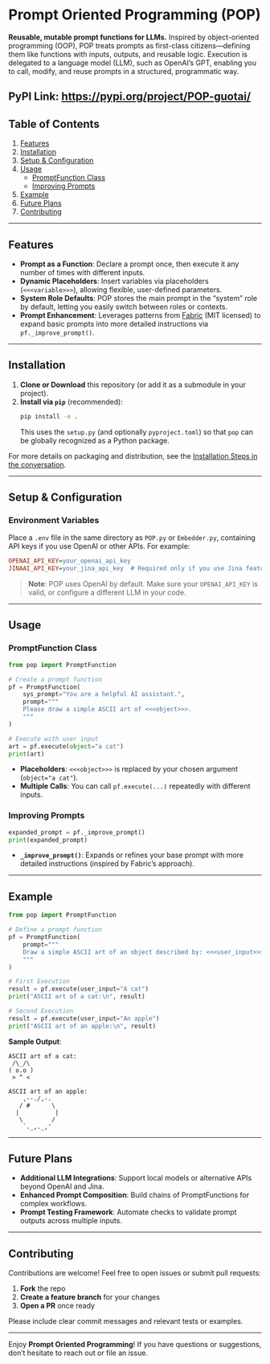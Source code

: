 # Prompt Oriented Programming (POP)

**Reusable, mutable prompt functions for LLMs.** Inspired by object-oriented programming (OOP), POP treats prompts as first-class citizens—defining them like functions with inputs, outputs, and reusable logic. Execution is delegated to a language model (LLM), such as OpenAI’s GPT, enabling you to call, modify, and reuse prompts in a structured, programmatic way.

**PyPI Link:** <https://pypi.org/project/POP-guotai/>
---

## Table of Contents
1. [Features](#features)  
2. [Installation](#installation)  
3. [Setup & Configuration](#setup--configuration)  
4. [Usage](#usage)  
   - [PromptFunction Class](#promptfunction-class)  
   - [Improving Prompts](#improving-prompts)  
5. [Example](#example)  
6. [Future Plans](#future-plans)  
7. [Contributing](#contributing)  

---

## Features
- **Prompt as a Function**: Declare a prompt once, then execute it any number of times with different inputs.  
- **Dynamic Placeholders**: Insert variables via placeholders (`<<<variable>>>`), allowing flexible, user-defined parameters.  
- **System Role Defaults**: POP stores the main prompt in the “system” role by default, letting you easily switch between roles or contexts.  
- **Prompt Enhancement**: Leverages patterns from [Fabric](https://github.com/fabric/fabric) (MIT licensed) to expand basic prompts into more detailed instructions via `pf._improve_prompt()`.

---

## Installation

1. **Clone or Download** this repository (or add it as a submodule in your project).
2. **Install via `pip`** (recommended):
   ```bash
   pip install -e .
   ```
   This uses the `setup.py` (and optionally `pyproject.toml`) so that `pop` can be globally recognized as a Python package.

For more details on packaging and distribution, see the [Installation Steps in the conversation](#).

---

## Setup & Configuration

### Environment Variables
Place a `.env` file in the same directory as `POP.py` or `Embedder.py`, containing API keys if you use OpenAI or other APIs. For example:

```ini
OPENAI_API_KEY=your_openai_api_key
JINAAI_API_KEY=your_jina_api_key  # Required only if you use Jina features
```

> **Note**: POP uses OpenAI by default. Make sure your `OPENAI_API_KEY` is valid, or configure a different LLM in your code.

---

## Usage

### PromptFunction Class
```python
from pop import PromptFunction

# Create a prompt function
pf = PromptFunction(
    sys_prompt="You are a helpful AI assistant.",
    prompt="""
    Please draw a simple ASCII art of <<<object>>>.
    """
)

# Execute with user input
art = pf.execute(object="a cat")
print(art)
```
- **Placeholders**: `<<<object>>>` is replaced by your chosen argument (`object="a cat"`).
- **Multiple Calls**: You can call `pf.execute(...)` repeatedly with different inputs.

### Improving Prompts
```python
expanded_prompt = pf._improve_prompt()
print(expanded_prompt)
```
- **`_improve_prompt()`**: Expands or refines your base prompt with more detailed instructions (inspired by Fabric’s approach).

---

## Example

```python
from pop import PromptFunction

# Define a prompt function
pf = PromptFunction(
    prompt="""
    Draw a simple ASCII art of an object described by: <<<user_input>>>
    """
)

# First Execution
result = pf.execute(user_input="A cat")
print("ASCII art of a cat:\n", result)

# Second Execution
result = pf.execute(user_input="An apple")
print("ASCII art of an apple:\n", result)
```

**Sample Output**:
```
ASCII art of a cat:
 /\_/\  
( o.o )
 > ^ <  

ASCII art of an apple:
    ,--./,-.
   / #      \
  |          |
   \        /
    `._,._,'
```

---

## Future Plans
- **Additional LLM Integrations**: Support local models or alternative APIs beyond OpenAI and Jina.
- **Enhanced Prompt Composition**: Build chains of PromptFunctions for complex workflows.
- **Prompt Testing Framework**: Automate checks to validate prompt outputs across multiple inputs.

---

## Contributing
Contributions are welcome! Feel free to open issues or submit pull requests:
1. **Fork** the repo
2. **Create a feature branch** for your changes
3. **Open a PR** once ready

Please include clear commit messages and relevant tests or examples.

---

Enjoy **Prompt Oriented Programming**! If you have questions or suggestions, don’t hesitate to reach out or file an issue.
